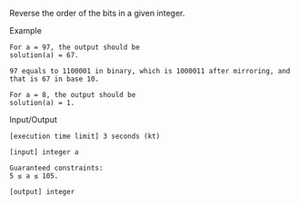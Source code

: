 Reverse the order of the bits in a given integer.

Example

    For a = 97, the output should be
    solution(a) = 67.

    97 equals to 1100001 in binary, which is 1000011 after mirroring, and that is 67 in base 10.

    For a = 8, the output should be
    solution(a) = 1.

Input/Output

    [execution time limit] 3 seconds (kt)

    [input] integer a

    Guaranteed constraints:
    5 ≤ a ≤ 105.

    [output] integer
